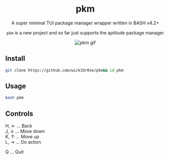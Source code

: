 <div align="center">
<h1>pkm</h1>
<p>A super minimal TUI package manager wrapper written in BASH v4.2+</p>
<p><code>pkm</code> is a new project and so far just supports the aptitude package manager</p>

![pkm gif](./pkm.gif)
</div>

## Install
```bash
git clone https://github.com/wick3dr0se/pkm&& cd pkm
```

## Usage
```bash
bash pkm
```

## Controls
H, ←   ...   Back  
J, ↓   ...   Move down  
K, ↑   ...   Move up  
L, →   ...   Do action

Q   ...   Quit

